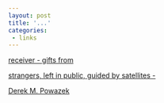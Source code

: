 ```yaml
---
layout: post
title: '...'
categories:
 - links
---
```


<a href="http://www.receiver.vodafone.com/07/articles/index05.html">receiver - gifts from 

strangers, left in public, guided by satellites -

Derek M. Powazek</a>


